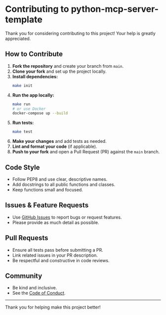 # Contributing to python-mcp-server-template

Thank you for considering contributing to this project! Your help is greatly appreciated.

## How to Contribute

1. **Fork the repository** and create your branch from `main`.
2. **Clone your fork** and set up the project locally.
3. **Install dependencies:**
   ```bash
   make init
   ```
4. **Run the app locally:**
   ```bash
   make run
   # or use Docker
   docker-compose up --build
   ```
5. **Run tests:**
   ```bash
   make test
   ```
6. **Make your changes** and add tests as needed.
7. **Lint and format your code** (if applicable).
8. **Push to your fork** and open a Pull Request (PR) against the `main` branch.

## Code Style
- Follow PEP8 and use clear, descriptive names.
- Add docstrings to all public functions and classes.
- Keep functions small and focused.

## Issues & Feature Requests
- Use [GitHub Issues](../../issues) to report bugs or request features.
- Please provide as much detail as possible.

## Pull Requests
- Ensure all tests pass before submitting a PR.
- Link related issues in your PR description.
- Be respectful and constructive in code reviews.

## Community
- Be kind and inclusive.
- See the [Code of Conduct](CODE_OF_CONDUCT.md).

---
Thank you for helping make this project better! 